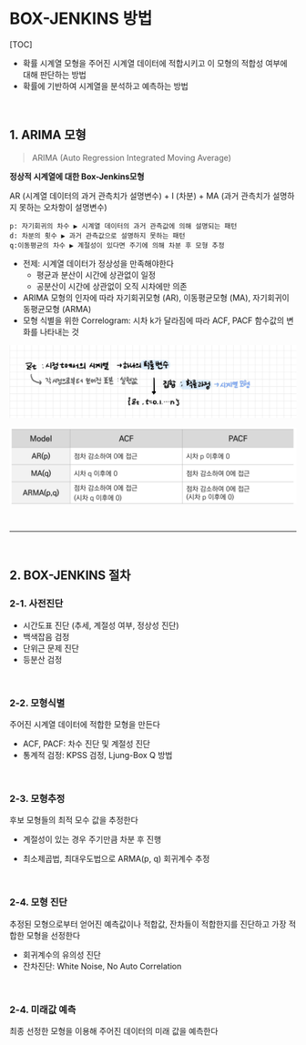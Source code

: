 # BOX-JENKINS 방법

[TOC]

- 확률 시계열 모형을 주어진 시계열 데이터에 적합시키고 이 모형의 적합성 여부에 대해 판단하는 방법
- 확률에 기반하여 시계열을 분석하고 예측하는 방법

<br>

## 1. ARIMA 모형

> ARIMA (Auto Regression Integrated Moving Average)

**정상적 시계열에 대한 Box-Jenkins모형**

AR (시계열 데이터의 과거 관측치가 설명변수) + I (차분) + MA (과거 관측치가 설명하지 못하는 오차항이 설명변수)

````
p: 자기회귀의 차수 ▶ 시계열 데이터의 과거 관측값에 의해 설명되는 패턴
d: 차분의 횟수 ▶ 과거 관측값으로 설명하지 못하는 패턴
q:이동평균의 차수 ▶ 계절성이 있다면 주기에 의해 차분 후 모형 추정
````

- 전제: 시계열 데이터가 정상성을 만족해야한다
  - 평균과 분산이 시간에 상관없이 일정
  - 공분산이 시간에 상관없이 오직 시차에만 의존
- ARIMA 모형의 인자에 따라 자기회귀모형 (AR), 이동평균모형 (MA), 자기회귀이동평균모형 (ARMA)
- 모형 식별을 위한 Correlogram: 시차 k가 달라짐에 따라 ACF, PACF 함수값의 변화를 나타내는 것

![시계열](README.assets/시계열.jpg)

![image-20210813175918567](README.assets/image-20210813175918567.png)

<br>

----

<br>

## 2. BOX-JENKINS 절차

### 2-1. 사전진단

- 시간도표 진단 (추세, 계절성 여부, 정상성 진단)
- 백색잡음 검정
- 단위근 문제 진단
- 등분산 검정

<br>

### 2-2. 모형식별

주어진 시계열 데이터에 적합한 모형을 만든다

- ACF, PACF: 차수 진단 및 계절성 진단
- 통계적 검정: KPSS 검정, Ljung-Box Q 방법

<br>

### 2-3. 모형추정

후보 모형들의 최적 모수 값을 추정한다

- 계절성이 있는 경우 주기만큼 차분 후 진행

- 최소제곱법, 최대우도법으로 ARMA(p, q) 회귀계수 추정

<br>

### 2-4. 모형 진단

추정된 모형으로부터 얻어진 예측값이나 적합값, 잔차들이 적합한지를 진단하고 가장 적합한 모형을 선정한다

- 회귀계수의 유의성 진단
- 잔차진단: White Noise, No Auto Correlation

<br>

### 2-4. 미래값 예측

최종 선정한 모형을 이용해 주어진 데이터의 미래 값을 예측한다

